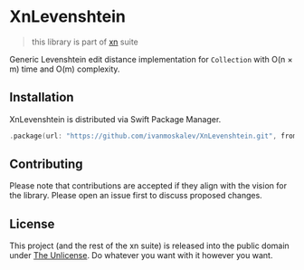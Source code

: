 # XnLevenshtein
> this library is part of [xn](https://github.com/ivanmoskalev/xn) suite

Generic Levenshtein edit distance implementation for `Collection` with O(n × m) time and O(m) complexity. 

## Installation

XnLevenshtein is distributed via Swift Package Manager.

```swift
.package(url: "https://github.com/ivanmoskalev/XnLevenshtein.git", from: "1.0.0")
```

## Contributing

Please note that contributions are accepted if they align with the vision for the library. Please open an issue first to discuss proposed changes. 

## License

This project (and the rest of the xn suite) is released into the public domain under [The Unlicense](https://unlicense.org/). Do whatever you want with it however you want.

